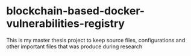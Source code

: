 # blockchain-based-docker-vulnerabilities-registry
This is my master thesis project to keep source files, configurations and other important files that was produce during research
